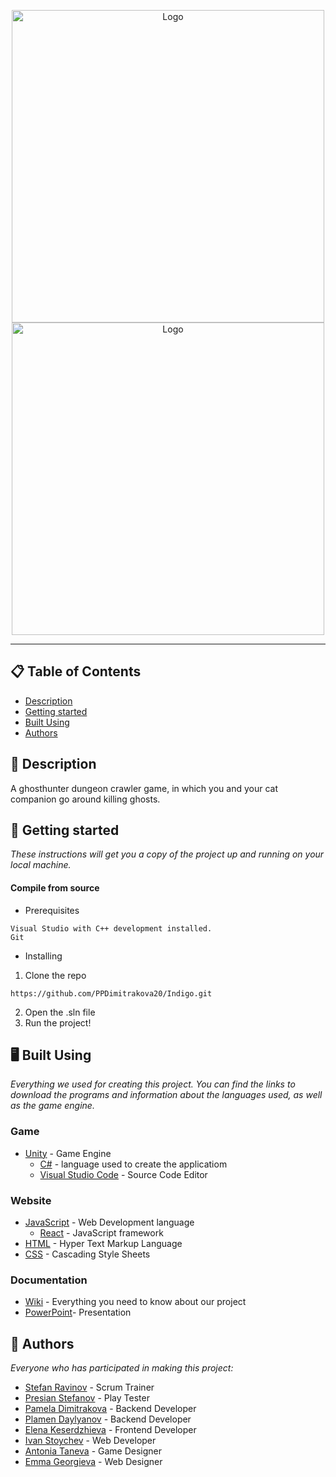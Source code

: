 <p align="center">
  <img height="500" width="500" src="Tarator/Assets/Logo/taratorLogoBlackText.png#gh-light-mode-only" alt="Logo"/>
  <img height="500" width="500" src="Tarator/Assets/Logo/taratorLogoWhiteText.png#gh-dark-mode-only" alt="Logo"/>
</p>

<hr>

## 📋 Table of Contents
- [Description](#description)
- [Getting started](#gettingStarted)
- [Built Using](#builtUsing)
- [Authors](#authors)

## 🔎 Description <a name="description"></a>
A ghosthunter dungeon crawler game, in which you and your cat companion go around killing ghosts.

## 🚀 Getting started<a name="gettingStarted"></a>
*These instructions will get you a copy of the project up and running on your local machine.*

#### Compile from source
- Prerequisites
```
Visual Studio with C++ development installed.
Git
```
- Installing
1. Clone the repo
```
https://github.com/PPDimitrakova20/Indigo.git
```
2. Open the .sln file
3. Run the project!

## 🖥️ Built Using <a name="builtUsing"></a>
*Everything we used for creating this project. You can find the links to download the programs and information about the languages used, as well as the game engine.*

### Game
- [Unity](https://unity.com) - Game Engine
  - [C#](https://docs.microsoft.com/en-us/dotnet/csharp/) - language used to create the applicatiom
  - [Visual Studio Code](https://code.visualstudio.com) - Source Code Editor

### Website
- [JavaScript](https://www.javascript.com) - Web Development language
  - [React](https://bg.reactjs.org) - JavaScript framework
- [HTML](https://www.w3schools.com/html/) - Hyper Text Markup Language
- [CSS](https://www.w3schools.com/css/) - Cascading Style Sheets

### Documentation
- [Wiki]() - Everything you need to know about our project
- [PowerPoint](https://codingburgas-my.sharepoint.com/personal/ppdimitrakova20_codingburgas_bg/_layouts/15/doc.aspx?sourcedoc={1854b2b3-9e2a-4333-990b-c2e96229a8df}&action=edit)- Presentation

## 📖 Authors <a name="authors"></a>
*Everyone who has participated in making this project:*

- [Stefan Ravinov](https://github.com/SORavninov19) - Scrum Trainer
- [Presian Stefanov](https://github.com/PSStefanov19) - Play Tester
- [Pamela Dimitrakova](https://github.com/PPDimitrakova20) - Backend Developer
- [Plamen Daylyanov](https://github.com/PRDaylyanov20) - Backend Developer
- [Elena Keserdzhieva](https://github.com/ERKeserdzhieva20) - Frontend Developer
- [Ivan Stoychev](https://github.com/IYStoychev21) - Web Developer
- [Antonia Taneva](https://github.com/ATTaneva21) - Game Designer
- [Emma Georgieva](https://github.com/EGGeorgieva21) - Web Designer
